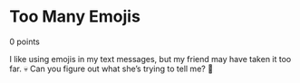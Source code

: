 # Too Many Emojis
0 points

I like using emojis in my text messages, but my friend may have taken it too far. 💀 Can you figure out what she’s trying to tell me? 🤔
